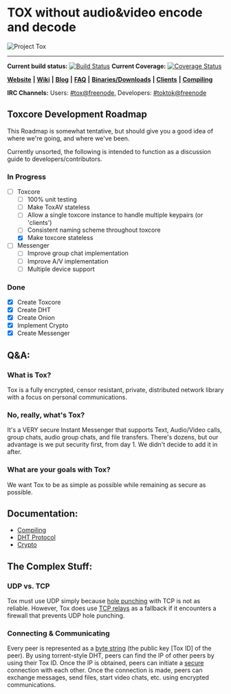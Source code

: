 # TOX without audio&video encode and decode
![Project Tox](https://raw.github.com/TokTok/toxcore/master/other/tox.png "Project Tox")
***

**Current build status:** [![Build Status](https://travis-ci.org/TokTok/c-toxcore.svg?branch=master)](https://travis-ci.org/TokTok/c-toxcore)
**Current Coverage:** [![Coverage Status](https://coveralls.io/repos/github/TokTok/toxcore/badge.svg?branch=master)](https://coveralls.io/github/TokTok/toxcore?branch=master)

[**Website**](https://tox.chat) **|** [**Wiki**](https://wiki.tox.chat/) **|** [**Blog**](https://blog.tox.chat/) **|** [**FAQ**](https://wiki.tox.chat/doku.php?id=users:faq) **|** [**Binaries/Downloads**](https://wiki.tox.chat/Binaries) **|** [**Clients**](https://wiki.tox.chat/doku.php?id=clients) **|** [**Compiling**](/INSTALL.md)

**IRC Channels:** Users: [#tox@freenode](https://webchat.freenode.net/?channels=tox), Developers: [#toktok@freenode](https://webchat.freenode.net/?channels=toktok)

## Toxcore Development Roadmap
This Roadmap is somewhat tentative, but should give you a good idea of where
we're going, and where we've been.

Currently unsorted, the following is intended to function as a discussion guide
to developers/contributors.

### In Progress
- [ ] Toxcore
    - [ ] 100% unit testing
    - [ ] Make ToxAV stateless
    - [ ] Allow a single toxcore instance to handle multiple keypairs (or 'clients')
    - [ ] Consistent naming scheme throughout toxcore
    - [X] Make toxcore stateless
- [ ] Messenger
    - [ ] Improve group chat implementation
    - [ ] Improve A/V implementation
    - [ ] Multiple device support

### Done
- [X] Create Toxcore
- [X] Create DHT
- [X] Create Onion
- [X] Implement Crypto
- [X] Create Messenger

## Q&A:

### What is Tox?

Tox is a fully encrypted, censor resistant, private, distributed network library with a focus on personal communications.

### No, really, what's Tox?

It's a VERY secure Instant Messenger that supports Text, Audio/Video calls, group chats, audio group chats, and file transfers. There's dozens, but our advantage is we put security first, from day 1. We didn't decide to add it in after.

### What are your goals with Tox?

We want Tox to be as simple as possible while remaining as secure as possible.

## Documentation:
- [Compiling](/INSTALL.md)
- [DHT Protocol](/docs/updates/DHT.md)<br />
- [Crypto](/docs/updates/Crypto.md)<br />

## The Complex Stuff:
### UDP vs. TCP
Tox must use UDP simply because [hole punching](https://en.wikipedia.org/wiki/UDP_hole_punching) with TCP is not as reliable.
However, Tox does use [TCP relays](/docs/TCP_Network.txt) as a fallback if it encounters a firewall that prevents UDP hole punching.

### Connecting & Communicating
Every peer is represented as a [byte string](https://en.wikipedia.org/wiki/String_(computer_science)) (the public key [Tox ID] of the peer). By using torrent-style DHT, peers can find the IP of other peers by using their Tox ID. Once the IP is obtained, peers can initiate a [secure](/docs/updates/Crypto.md) connection with each other. Once the connection is made, peers can exchange messages, send files, start video chats, etc. using encrypted communications.

